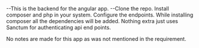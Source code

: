 --This is the backend for the angular app.
--Clone the repo.
Install composer and php in your system.
Configure the endpoints.
While installing composer all the dependencies will be added.
Nothing extra just uses Sanctum for authenticating api end points.

No notes are made for this app as was not mentioned in the requirement.

